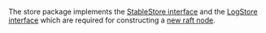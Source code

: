 The store package implements the [StableStore interface]() and the [LogStore interface]() which are required for constructing a [new raft node](https://pkg.go.dev/github.com/socketplane/socketplane/Godeps/_workspace/src/github.com/hashicorp/raft?utm_source=godoc#NewRaft).